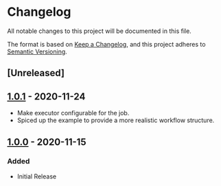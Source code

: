 # Changelog

All notable changes to this project will be documented in this file.

The format is based on [Keep a Changelog](https://keepachangelog.com/en/1.0.0/), and this project adheres to [Semantic Versioning](https://semver.org/spec/v2.0.0.html).

## [Unreleased]

## [1.0.1] - 2020-11-24

- Make executor configurable for the job.
- Spiced up the example to provide a more realistic workflow structure.

## [1.0.0] - 2020-11-15

### Added

- Initial Release

[1.0.1]: https://github.com/instana/pipeline-feedback-orb/tag/v1.0.1
[1.0.0]: https://github.com/instana/pipeline-feedback-orb/tag/v1.0.0
